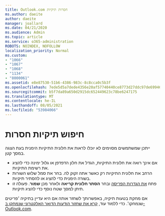 ```yaml
---
title: Outlook.com חסרות תיקיות
ms.author: daeite
author: daeite
manager: joallard
ms.date: 04/21/2020
ms.audience: Admin
ms.topic: article
ms.service: o365-administration
ROBOTS: NOINDEX, NOFOLLOW
localization_priority: Normal
ms.custom:
- "1066"
- "1067"
- "1068"
- "1134"
- "8000061"
ms.assetid: e8e87530-51b6-4386-983c-8c8cca0c5b3f
ms.openlocfilehash: 7ede5d5a7dede4356e20af57740440ce8773d27ddc97de699466ad05c1c7a4bb
ms.sourcegitcommit: b5f7da89a650d2915dc652449623c78be6247175
ms.translationtype: MT
ms.contentlocale: he-IL
ms.lasthandoff: 08/05/2021
ms.locfileid: "53984066"
---
```

# <a name="find-missing-folders"></a>חיפוש תיקיות חסרות

ייתכן שמשתמשים מסוימים לא יוכלו לראות את חלונית התיקיות הימנית בעת הצגה במסך קטן.

- אם אינך רואה את חלונית התיקיות, הגדל את חלון הדפדפן או גלול ימינה כדי להציג את רשימת התיקיות.
- הרחב את חלונית התיקיות רק כאשר אתה זקוק לה. בחר את סמל שלוש השורות בשורה הימנית כדי להציג או להסתיר תיקיות.
- פתח [את הגדרות הפריסה](https://outlook.live.com/mail/options/mail/layout) ובחר **הסתר חלונית קריאה** ולאחר מכן **שמור**. פעולה זו תיתן למסך שטח נוסף כדי להציג תיקיות.

אם מחקת בטעות תיקיה, באפשרותך לשחזר אותה אם היא עדיין בתיקיה 'פריטים שנמחקו'. כדי ללמוד עוד, [קרא את שחזור הודעות הדואר האלקטרוני שנמחקו ב- Outlook.com](https://support.office.com/article/cf06ab1b-ae0b-418c-a4d9-4e895f83ed50).
